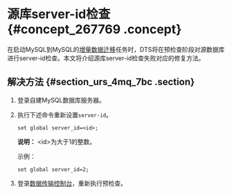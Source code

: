 # 源库server-id检查 {#concept_267769 .concept}

在启动MySQL到MySQL的[增量数据迁移](https://help.aliyun.com/document_detail/43782.html)任务时，DTS将在预检查阶段对源数据库进行server-id检查。本文将介绍源库server-id检查失败对应的修复方法。

## 解决方法 {#section_urs_4mq_7bc .section}

1.  登录自建MySQL数据库服务器。
2.  执行下述命令重新设置`server-id`。

    ``` {#codeblock_wam_qdd_qgw}
    set global server_id=<id>;
    ```

    **说明：** <id\>为大于1的整数。

    示例：

    ``` {#codeblock_lx3_pe0_33l}
    set global server_id=2;
    ```

3.  登录[数据传输控制台](https://dts.console.aliyun.com/)，重新执行预检查。

